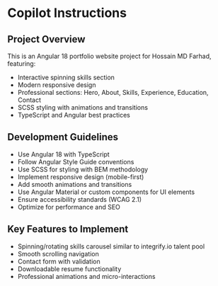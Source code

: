 # Copilot Instructions

<!-- Use this file to provide workspace-specific custom instructions to Copilot. For more details, visit https://code.visualstudio.com/docs/copilot/copilot-customization#_use-a-githubcopilotinstructionsmd-file -->

## Project Overview
This is an Angular 18 portfolio website project for Hossain MD Farhad, featuring:
- Interactive spinning skills section
- Modern responsive design
- Professional sections: Hero, About, Skills, Experience, Education, Contact
- SCSS styling with animations and transitions
- TypeScript and Angular best practices

## Development Guidelines
- Use Angular 18 with TypeScript
- Follow Angular Style Guide conventions
- Use SCSS for styling with BEM methodology
- Implement responsive design (mobile-first)
- Add smooth animations and transitions
- Use Angular Material or custom components for UI elements
- Ensure accessibility standards (WCAG 2.1)
- Optimize for performance and SEO

## Key Features to Implement
- Spinning/rotating skills carousel similar to integrify.io talent pool
- Smooth scrolling navigation
- Contact form with validation
- Downloadable resume functionality
- Professional animations and micro-interactions

